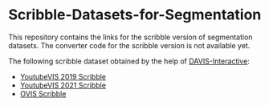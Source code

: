 # Scribble-Datasets-for-Segmentation
This repository contains the links for the scribble version of segmentation datasets. 
The converter code for the scribble version is not available yet. 

The following scribble dataset obtained by the help of [DAVIS-Interactive](https://github.com/albertomontesg/davis-interactive):
* [YoutubeVIS 2019 Scribble](https://drive.google.com/uc?id=1WFO116YoLYQ8ofkRRzASm_d49Jtq8qFp)
* [YoutubeVIS 2021 Scribble](https://drive.google.com/uc?id=16XMNMy0HE7vpnE3Tl5SS5TxnJoB9hsN8)
* [OVIS Scribble](https://drive.google.com/uc?id=14rB_Y0Ad6OLbosRMT4mv9Fs0kS0Wr_jf)
